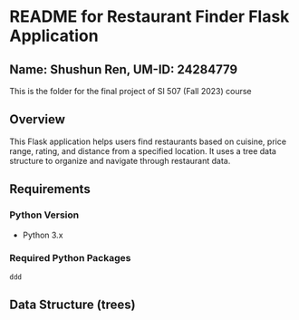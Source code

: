 # README for Restaurant Finder Flask Application
## Name: Shushun Ren, UM-ID: 24284779
This is the folder for the final project of SI 507 (Fall 2023) course

## Overview
This Flask application helps users find restaurants based on cuisine, price range, rating, and distance from a specified location. It uses a tree data structure to organize and navigate through restaurant data.

## Requirements
### Python Version
- Python 3.x

### Required Python Packages
```
ddd
```


## Data Structure (trees)
